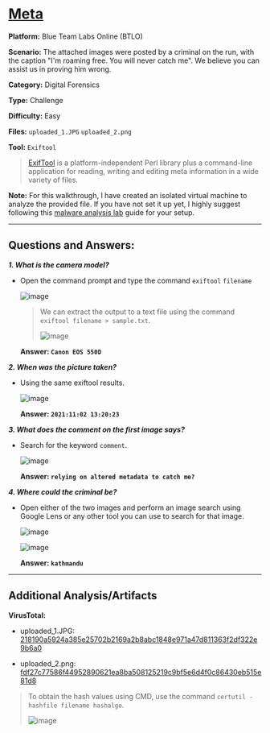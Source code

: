 # <a href="https://blueteamlabs.online/home/challenge/meta-b976cec9e2">Meta</a>

**Platform:** Blue Team Labs Online (BTLO)

**Scenario:** The attached images were posted by a criminal on the run, with the caption "I'm roaming free. You will never catch me". We believe you can assist us in proving him wrong.

**Category:** Digital Forensics

**Type:** Challenge

**Difficulty:** Easy

**Files:** `uploaded_1.JPG` `uploaded_2.png`

**Tool:** `Exiftool`

> [ExifTool](https://exiftool.org/) is a platform-independent Perl library plus a command-line application for reading, writing and editing meta information in a wide variety of files.

**Note:** For this walkthrough, I have created an isolated virtual machine to analyze the provided file. If you have not set it up yet, I highly suggest following this [malware analysis lab](https://github.com/mmhgwyjs/malware-analysis-lab/blob/main/README.md) guide for your setup. 

---

## **Questions and Answers:**

***1. What is the camera model?***

- Open the command prompt and type the command `exiftool` `filename`

  ![image](https://github.com/mmhgwyjs/btlo/assets/159692853/5b948531-96df-43b3-8bbf-076a1222913d)

  > We can extract the output to a text file using the command `exiftool filename > sample.txt`.
  >
  > ![image](https://github.com/mmhgwyjs/btlo/assets/159692853/f005e0fa-f812-4b83-a505-8aa3ba98aff2)

  **Answer: `Canon EOS 550D`**

***2. When was the picture taken?***

- Using the same exiftool results.

  ![image](https://github.com/mmhgwyjs/btlo/assets/159692853/b3cd2612-4ede-4fde-8c70-9ce6c0425b29)

  **Answer: `2021:11:02 13:20:23`**

***3. What does the comment on the first image says?***

- Search for the keyword `comment`.

  ![image](https://github.com/mmhgwyjs/btlo/assets/159692853/b954297e-71f5-4d2c-b90d-357a86ce2bdc)

  **Answer: `relying on altered metadata to catch me?`**

***4. Where could the criminal be?***

- Open either of the two images and perform an image search using Google Lens or any other tool you can use to search for that image.

  ![image](https://github.com/mmhgwyjs/btlo/assets/159692853/58f64c02-f386-408f-8d1e-e0ddad037d21)

  ![image](https://github.com/mmhgwyjs/btlo/assets/159692853/62e4d301-6daf-45cd-9cd8-3ca62f93a932)

  **Answer: `kathmandu`**
  
---

## **Additional Analysis/Artifacts**

**VirusTotal:** 

- uploaded_1.JPG: [218190a5924a385e25702b2169a2b8abc1848e971a47d811363f2df322e9b6a0](https://www.virustotal.com/gui/file/218190a5924a385e25702b2169a2b8abc1848e971a47d811363f2df322e9b6a0/details)

- uploaded_2.png: [fdf27c77586f44952890621ea8ba508125219c9bf5e6d4f0c86430eb515e81d8](https://www.virustotal.com/gui/file/fdf27c77586f44952890621ea8ba508125219c9bf5e6d4f0c86430eb515e81d8/details)

> To obtain the hash values using CMD, use the command `certutil -hashfile filename hashalgo`.
>
> ![image](https://github.com/mmhgwyjs/btlo/assets/159692853/73e2fa03-84ca-47f9-b86c-513df82de467)
